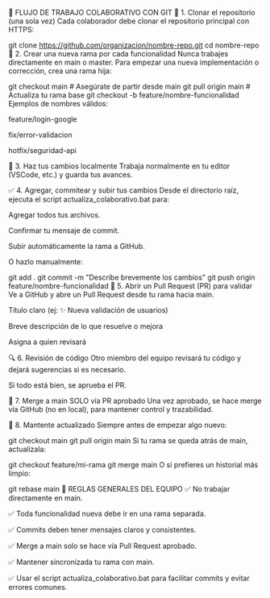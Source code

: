 🚀 FLUJO DE TRABAJO COLABORATIVO CON GIT
🏁 1. Clonar el repositorio (una sola vez)
Cada colaborador debe clonar el repositorio principal con HTTPS:


git clone https://github.com/organizacion/nombre-repo.git
cd nombre-repo
🌱 2. Crear una nueva rama por cada funcionalidad
Nunca trabajes directamente en main o master. Para empezar una nueva implementación o corrección, crea una rama hija:


git checkout main       # Asegúrate de partir desde main
git pull origin main    # Actualiza tu rama base
git checkout -b feature/nombre-funcionalidad
Ejemplos de nombres válidos:

feature/login-google

fix/error-validacion

hotfix/seguridad-api

🔨 3. Haz tus cambios localmente
Trabaja normalmente en tu editor (VSCode, etc.) y guarda tus avances.

✅ 4. Agregar, commitear y subir tus cambios
Desde el directorio raíz, ejecuta el script actualiza_colaborativo.bat para:

Agregar todos tus archivos.

Confirmar tu mensaje de commit.

Subir automáticamente la rama a GitHub.

O hazlo manualmente:


git add .
git commit -m "Describe brevemente los cambios"
git push origin feature/nombre-funcionalidad
🔁 5. Abrir un Pull Request (PR) para validar
Ve a GitHub y abre un Pull Request desde tu rama hacia main.

Título claro (ej: ✨ Nueva validación de usuarios)

Breve descripción de lo que resuelve o mejora

Asigna a quien revisará

🔍 6. Revisión de código
Otro miembro del equipo revisará tu código y dejará sugerencias si es necesario.

Si todo está bien, se aprueba el PR.

🔀 7. Merge a main SOLO vía PR aprobado
Una vez aprobado, se hace merge vía GitHub (no en local), para mantener control y trazabilidad.

🔄 8. Mantente actualizado
Siempre antes de empezar algo nuevo:


git checkout main
git pull origin main
Si tu rama se queda atrás de main, actualízala:


git checkout feature/mi-rama
git merge main
O si prefieres un historial más limpio:


git rebase main
🧭 REGLAS GENERALES DEL EQUIPO
✅ No trabajar directamente en main.

✅ Toda funcionalidad nueva debe ir en una rama separada.

✅ Commits deben tener mensajes claros y consistentes.

✅ Merge a main solo se hace vía Pull Request aprobado.

✅ Mantener sincronizada tu rama con main.

✅ Usar el script actualiza_colaborativo.bat para facilitar commits y evitar errores comunes.